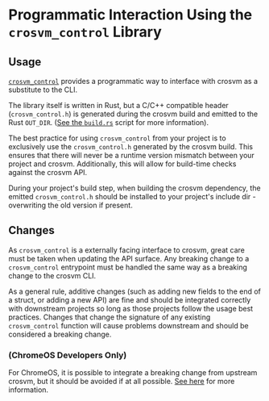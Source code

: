 # Programmatic Interaction Using the `crosvm_control` Library

## Usage

[`crosvm_control`](https://chromium.googlesource.com/crosvm/crosvm/+/refs/heads/main/crosvm_control/src/lib.rs)
provides a programmatic way to interface with crosvm as a substitute to the CLI.

The library itself is written in Rust, but a C/C++ compatible header (`crosvm_control.h`) is
generated during the crosvm build and emitted to the Rust `OUT_DIR`.
([See the `build.rs`](https://chromium.googlesource.com/crosvm/crosvm/+/refs/heads/main/crosvm_control/build.rs)
script for more information).

The best practice for using `crosvm_control` from your project is to exclusively use the
`crosvm_control.h` generated by the crosvm build. This ensures that there will never be a runtime
version mismatch between your project and crosvm. Additionally, this will allow for build-time
checks against the crosvm API.

During your project's build step, when building the crosvm dependency, the emitted
`crosvm_control.h` should be installed to your project's include dir - overwriting the old version
if present.

## Changes

As `crosvm_control` is a externally facing interface to crosvm, great care must be taken when
updating the API surface. Any breaking change to a `crosvm_control` entrypoint must be handled the
same way as a breaking change to the crosvm CLI.

As a general rule, additive changes (such as adding new fields to the end of a struct, or adding a
new API) are fine and should be integrated correctly with downstream projects so long as those
projects follow the usage best practices. Changes that change the signature of any existing
`crosvm_control` function will cause problems downstream and should be considered a breaking change.

### (ChromeOS Developers Only)

For ChromeOS, it is possible to integrate a breaking change from upstream crosvm, but it should be
avoided if at all possible. [See here](../integration/chromeos.md#cq-depend) for more information.

